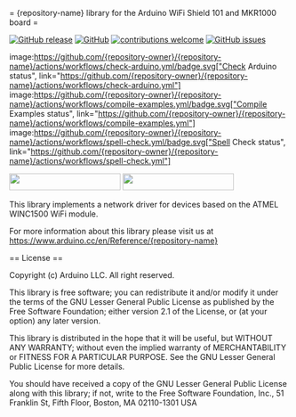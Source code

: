 = {repository-name} library for the Arduino WiFi Shield 101 and MKR1000 board =

[![GitHub release](https://img.shields.io/github/release/khoih-prog/WiFi101_Generic.svg)](https://github.com/khoih-prog/WiFi101_Generic/releases)
[![GitHub](https://img.shields.io/github/license/mashape/apistatus.svg)](https://github.com/khoih-prog/WiFi101_Generic/blob/master/LICENSE)
[![contributions welcome](https://img.shields.io/badge/contributions-welcome-brightgreen.svg?style=flat)](#Contributing)
[![GitHub issues](https://img.shields.io/github/issues/khoih-prog/WiFi101_Generic.svg)](http://github.com/khoih-prog/WiFi101_Generic/issues)

image:https://github.com/{repository-owner}/{repository-name}/actions/workflows/check-arduino.yml/badge.svg["Check Arduino status", link="https://github.com/{repository-owner}/{repository-name}/actions/workflows/check-arduino.yml"]
image:https://github.com/{repository-owner}/{repository-name}/actions/workflows/compile-examples.yml/badge.svg["Compile Examples status", link="https://github.com/{repository-owner}/{repository-name}/actions/workflows/compile-examples.yml"]
image:https://github.com/{repository-owner}/{repository-name}/actions/workflows/spell-check.yml/badge.svg["Spell Check status", link="https://github.com/{repository-owner}/{repository-name}/actions/workflows/spell-check.yml"]

<a href="https://profile-counter.glitch.me/khoih-prog/count.svg" title="Total khoih-prog Visitor count"><img src="https://profile-counter.glitch.me/khoih-prog/count.svg" style="height: 30px;width: 200px;"></a>
<a href="https://profile-counter.glitch.me/khoih-prog-WiFi101_Generic/count.svg" title="WiFi101_Generic Visitor count"><img src="https://profile-counter.glitch.me/khoih-prog-WiFi101_Generic/count.svg" style="height: 30px;width: 200px;"></a>

This library implements a network driver for devices based
on the ATMEL WINC1500 WiFi module.

For more information about this library please visit us at
https://www.arduino.cc/en/Reference/{repository-name}

== License ==

Copyright (c) Arduino LLC. All right reserved.

This library is free software; you can redistribute it and/or
modify it under the terms of the GNU Lesser General Public
License as published by the Free Software Foundation; either
version 2.1 of the License, or (at your option) any later version.

This library is distributed in the hope that it will be useful,
but WITHOUT ANY WARRANTY; without even the implied warranty of
MERCHANTABILITY or FITNESS FOR A PARTICULAR PURPOSE. See the GNU
Lesser General Public License for more details.

You should have received a copy of the GNU Lesser General Public
License along with this library; if not, write to the Free Software
Foundation, Inc., 51 Franklin St, Fifth Floor, Boston, MA 02110-1301 USA
